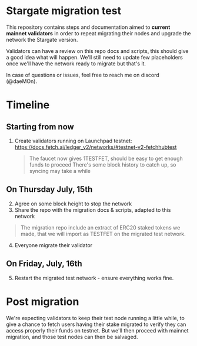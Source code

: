 # Stargate migration test

This repository contains steps and documentation aimed to **current mainnet validators** in order to repeat migrating their nodes and upgrade the network the Stargate version.


Validators can have a review on this repo docs and scripts, this should give a good idea what will happen. 
We'll still need to update few placeholders once we'll have the network ready to migrate but that's it.

In case of questions or issues, feel free to reach me on discord (@daeMOn).

# Timeline

## Starting from now

1) Create validators running on Launchpad testnet: https://docs.fetch.ai/ledger_v2/networks/#testnet-v2-fetchhubtest
    > The faucet now gives 1TESTFET, should be easy to get enough funds to proceed
    > There's some block history to catch up, so syncing may take a while

## On Thursday July, 15th

2) Agree on some block height to stop the network
3) Share the repo with the migration docs & scripts, adapted to this network
> The migration repo include an extract of ERC20 staked tokens we made, that we will import as TESTFET on the migrated test network.
> 

4) Everyone migrate their validator

## On Friday, July, 16th

5) Restart the migrated test network - ensure everything works fine. 

# Post migration

We're expecting validators to keep their test node running a little while, to give a chance to fetch users having their stake migrated to verify they can access properly their funds on testnet. But we'll then proceed with mainnet migration, and those test nodes can then be salvaged.
